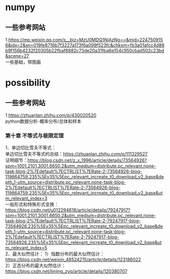 # numpy
## 一些参考网站
1.https://mp.weixin.qq.com/s__biz=MzU0MDQ1NjAzNg==&mid=2247509156&idx=2&sn=019fe8716b7f3227a173f6a099f523fc&chksm=fb3a01afcc4d88b9f156b4232f20305b22fbaf8882c73de20a31fba6e154c950cbad502c23bd&scene=27  
一些基础，带图画
# possibility
## 一些参考网站
1.https://zhuanlan.zhihu.com/p/430020520  
python数据分析-概率分布/总体和样本


### 第十章 不等式与极限定理
1、单边切比雪夫不等式：  
单边切比雪夫不等式的总结：https://zhuanlan.zhihu.com/p/111329527  
证明细节：https://blog.csdn.net/z_x_1996/article/details/73564926?spm=1001.2101.3001.6650.2&utm_medium=distribute.pc_relevant.none-task-blog-2%7Edefault%7ECTRLIST%7ERate-2-73564926-blog-119864759.235%5Ev35%5Epc_relevant_increate_t0_download_v2_base&depth_1-utm_source=distribute.pc_relevant.none-task-blog-2%7Edefault%7ECTRLIST%7ERate-2-73564926-blog-119864759.235%5Ev35%5Epc_relevant_increate_t0_download_v2_base&utm_relevant_index=3  
一般形式和特殊形式变换：https://blog.csdn.net/u012294618/article/details/79247917?spm=1001.2101.3001.6650.2&utm_medium=distribute.pc_relevant.none-task-blog-2%7Edefault%7ECTRLIST%7ERate-2-79247917-blog-73564926.235%5Ev35%5Epc_relevant_increate_t0_download_v2_base&depth_1-utm_source=distribute.pc_relevant.none-task-blog-2%7Edefault%7ECTRLIST%7ERate-2-79247917-blog-73564926.235%5Ev35%5Epc_relevant_increate_t0_download_v2_base&utm_relevant_index=5  
2、最大似然估计：
1）指数分布的最大似然估计：https://blog.csdn.net/weixin_48524215/article/details/123186022  
2）正态分布的最大似然估计：https://blog.csdn.net/linjing_zyq/article/details/120380707  
